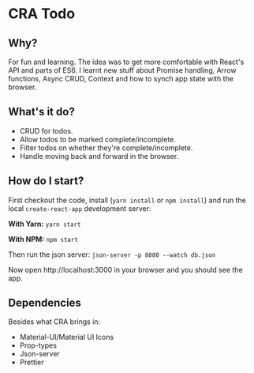 # CRA Todo #

## Why? ##

For fun and learning. The idea was to get more comfortable with React's API and parts
of ES6. I learnt new stuff about Promise handling, Arrow functions, Async CRUD, Context and
how to synch app state with the browser.

## What's it do? ##

* CRUD for todos.
* Allow todos to be marked complete/incomplete.
* Filter todos on whether they're complete/incomplete.
* Handle moving back and forward in the browser.

## How do I start? ##

First checkout the code, install (```yarn install``` or ```npm install```) and run the local ```create-react-app``` development server:

**With Yarn:** ```yarn start```

**With NPM:** ```npm start```

Then run the json server: ```json-server -p 8080 --watch db.json```

Now open http://localhost:3000 in your browser and you should see the app.

## Dependencies ##

Besides what CRA brings in:

* Material-UI/Material UI Icons
* Prop-types
* Json-server
* Prettier
